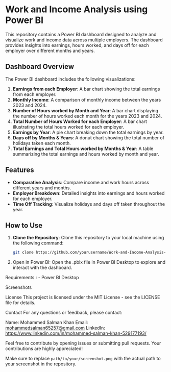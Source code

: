 # Work and Income Analysis using Power BI

This repository contains a Power BI dashboard designed to analyze and visualize work and income data across multiple employers. The dashboard provides insights into earnings, hours worked, and days off for each employer over different months and years.

## Dashboard Overview

The Power BI dashboard includes the following visualizations:

1. **Earnings from each Employer**: A bar chart showing the total earnings from each employer.
2. **Monthly Income**: A comparison of monthly income between the years 2023 and 2024.
3. **Number of Hours worked by Month and Year**: A bar chart displaying the number of hours worked each month for the years 2023 and 2024.
4. **Total Number of Hours Worked for each Employer**: A bar chart illustrating the total hours worked for each employer.
5. **Earnings by Year**: A pie chart breaking down the total earnings by year.
6. **Days off by Months & Years**: A donut chart showing the total number of holidays taken each month.
7. **Total Earnings and Total Hours worked by Months & Year**: A table summarizing the total earnings and hours worked by month and year.

## Features

- **Comparative Analysis**: Compare income and work hours across different years and months.
- **Employer Breakdown**: Detailed insights into earnings and hours worked for each employer.
- **Time Off Tracking**: Visualize holidays and days off taken throughout the year.

## How to Use

1. **Clone the Repository**: Clone this repository to your local machine using the following command:
   ```sh
   git clone https://github.com/yourusername/Work-and-Income-Analysis-Power-BI.git
   
2. Open in Power BI: Open the .pbix file in Power BI Desktop to explore and interact with the dashboard.

Requirements : - 
  Power BI Desktop
  
Screenshots

License
This project is licensed under the MIT License - see the LICENSE file for details.

Contact
For any questions or feedback, please contact:

Name: Mohammed Salman Khan
Email: mohammedsalman65257@gmail.com
LinkedIn: https://www.linkedin.com/in/mohammed-salman-khan-529177193/


Feel free to contribute by opening issues or submitting pull requests. Your contributions are highly appreciated!


Make sure to replace `path/to/your/screenshot.png` with the actual path to your screenshot in the repository.


